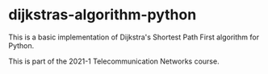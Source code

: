 # dijkstras-algorithm-python
This is a basic implementation of Dijkstra's Shortest Path First algorithm for Python.

This is part of the 2021-1 Telecommunication Networks course.
